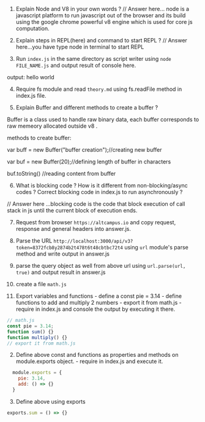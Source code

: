 1. Explain Node and V8 in your own words ? 
// Answer here...
node is a javascript platform to run javascript out of the browser and its build using the google chrome powerful v8 engine which is used for core js computation.

2. Explain steps in REPL(here) and command to start REPL ?
// Answer here...you have type node in terminal to start REPL


3. Run `index.js` in the same directory as script writer using `node FILE_NAME.js` and output result of console here.

output: hello world

4. Require fs module and read `theory.md` using fs.readFile method in index.js file.

5. Explain Buffer and different methods to create a buffer ?

Buffer is a class used to handle raw binary data, each buffer corresponds to raw memeory allocated outside v8 .

methods to create buffer:

var buff = new Buffer("buffer creation");//creating new buffer

var buf = new Buffer(20);//defining length of buffer in characters

buf.toString()  //reading content from buffer

6. What is blocking code ? How is it different from non-blocking/async codes ? Correct blocking code in index.js to run asynchronously ?

// Answer here ...blocking code is the code that block execution of call stack in js until the current block of execution ends.

7. Request from browser `https://altcampus.io` and copy request, response and general headers into answer.js.

8. Parse the URL `http://localhost:3000/api/v3?token=8372fcb8y2874b2t478t6t48cbtbc72t4` using `url` module's parse method and write output in answer.js

9. parse the query object as well from above url using `url.parse(url, true)` and output result in answer.js

10. create a file `math.js`
  1. Export variables and functions
    - define a const pie = 3.14
    - define functions to add and multiply 2 numbers
    - export it from math.js
    - require in index.js and console the output by executing it there.
```js
// math.js
const pie = 3.14;
function sum() {}
function multiply() {}
// export it from math.js
```

  2. Define above const and functions as properties and methods on module.exports object.
    - require in index.js and execute it.

```js
  module.exports = {
    pie: 3.14,
    add: () => {}
  }
```
  3. Define above using exports 

```js
exports.sum = () => {}
```
